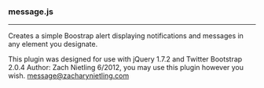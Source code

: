 ### message.js
--------------

Creates a simple Boostrap alert displaying notifications and messages in any 
element you designate.  

This plugin was designed for use with jQuery 1.7.2 and Twitter Bootstrap 2.0.4
Author: Zach Nietling 6/2012, you may use this plugin however you wish.
message@zacharynietling.com